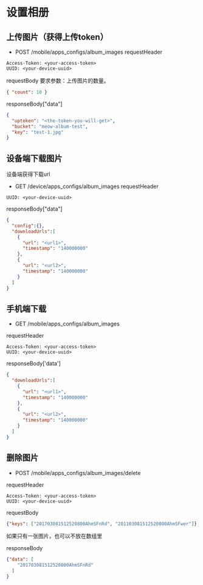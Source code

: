 # 设置相册

## 上传图片（获得上传token）

* POST /mobile/apps_configs/album_images
requestHeader
```
Access-Token: <your-access-token>
UUID: <your-device-uuid>
```
requestBody
要求参数：上传图片的数量。

```json
{ "count": 10 }
```

responseBody["data"]
```json
{
  "uptoken": "<the-token-you-will-get>",
  "bucket": "meow-album-test",
  "key": "test-1.jpg"
}
```
## 设备端下载图片
设备端获得下载url

* GET /device/apps_configs/album_images
requestHeader
```
UUID: <your-device-uuid>
```

responseBody["data"]
```json
{
  "config":{},
  "downloadUrls":[
    {
      "url": "<url1>",
      "timestamp": "140000000"
    },
    {
      "url": "<url2>",
      "timestamp": "140000000"
    }
  ]
}
```

## 手机端下载

* GET /mobile/apps_configs/album_images

requestHeader
```
Access-Token: <your-access-token>
UUID: <your-device-uuid>
```

responseBody['data']
```json
{
  "downloadUrls":[
    {
      "url": "<url1>",
      "timestamp": "140000000"
    },
    {
      "url": "<url2>",
      "timestamp": "140000000"
    }
  ]
}
```

## 删除图片

* POST /mobile/apps_configs/album_images/delete

requestHeader
```
Access-Token: <your-access-token>
UUID: <your-device-uuid>
```

requestBody
```json
{"keys": ["201703081512520800AhmSFnRd", "201103081512520800AhmSFwer"]}
```
如果只有一张图片，也可以不放在数组里

responseBody
```json
{"data": [
    "201703081512520800AhmSFnRd"
  ]
}
```
